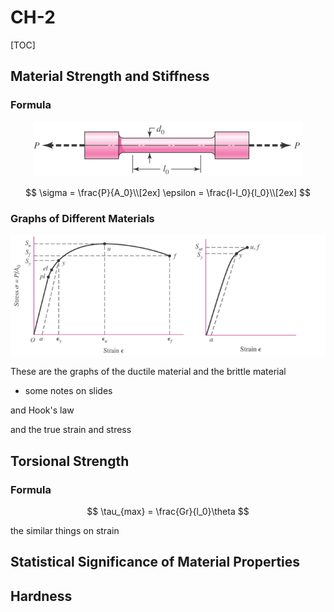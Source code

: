 # CH-2

[TOC]

## Material Strength and Stiffness

### Formula

<div align = center><img src = "/assets/CH2-1.png"></div>

$$
\sigma = \frac{P}{A_0}\\[2ex]
\epsilon = \frac{l-l_0}{l_0}\\[2ex]
$$

### Graphs of Different Materials

<div align = center><img src = "/assets/CH2-2.png"></div>

These are the graphs of the ductile material and the brittle material

- some notes on slides

and Hook's law

and the true strain and stress

## Torsional Strength

### Formula

$$
\tau_{max} = \frac{Gr}{l_0}\theta
$$

the similar things on strain

## Statistical Significance of Material Properties

## Hardness
